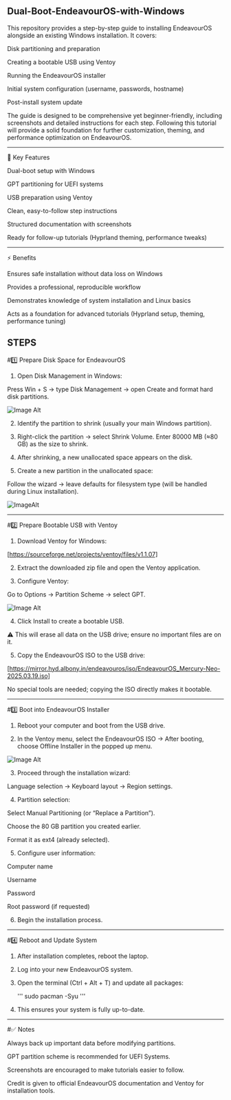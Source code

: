 ## Dual-Boot-EndeavourOS-with-Windows
This repository provides a step-by-step guide to installing EndeavourOS alongside an existing Windows installation. It covers:

Disk partitioning and preparation

Creating a bootable USB using Ventoy

Running the EndeavourOS installer

Initial system configuration (username, passwords, hostname)

Post-install system update


The guide is designed to be comprehensive yet beginner-friendly, including screenshots and detailed instructions for each step. Following this tutorial will provide a solid foundation for further customization, theming, and performance optimization on EndeavourOS.


---

📌 Key Features

Dual-boot setup with Windows

GPT partitioning for UEFI systems

USB preparation using Ventoy

Clean, easy-to-follow step instructions

Structured documentation with screenshots

Ready for follow-up tutorials (Hyprland theming, performance tweaks)


---

⚡ Benefits

Ensures safe installation without data loss on Windows

Provides a professional, reproducible workflow

Demonstrates knowledge of system installation and Linux basics

Acts as a foundation for advanced tutorials (Hyprland setup, theming, performance tuning)




## STEPS

#1️⃣ Prepare Disk Space for EndeavourOS
  
1. Open Disk Management in Windows:

Press Win + S → type Disk Management → open Create and format hard disk partitions.

![Image Alt](https://github.com/saksham-991/Dual-Boot-EndeavourOS-with-Windows/blob/d0db5457c2efe8102cac1697ef10e44797487412/images/IMG_20250906_164821_287.jpg)

2. Identify the partition to shrink (usually your main Windows partition).

3. Right-click the partition → select Shrink Volume.
Enter 80000 MB (≈80 GB) as the size to shrink.

4. After shrinking, a new unallocated space appears on the disk.

5. Create a new partition in the unallocated space:

Follow the wizard → leave defaults for filesystem type (will be handled during Linux installation).

![ImageAlt](https://github.com/saksham-991/Dual-Boot-EndeavourOS-with-Windows/blob/d0db5457c2efe8102cac1697ef10e44797487412/images/IMG_20250906_164823_602.png)





---

#2️⃣ Prepare Bootable USB with Ventoy

1. Download Ventoy for Windows:

[https://sourceforge.net/projects/ventoy/files/v1.1.07]



2. Extract the downloaded zip file and open the Ventoy application.


3. Configure Ventoy:

Go to Options → Partition Scheme → select GPT.

![Image Alt](https://github.com/saksham-991/Dual-Boot-EndeavourOS-with-Windows/blob/d0db5457c2efe8102cac1697ef10e44797487412/images/IMG_20250906_164826_358.jpg)

4. Click Install to create a bootable USB.

⚠️ This will erase all data on the USB drive; ensure no important files are on it.



5. Copy the EndeavourOS ISO to the USB drive:

[https://mirror.hyd.albony.in/endeavouros/iso/EndeavourOS_Mercury-Neo-2025.03.19.iso]

No special tools are needed; copying the ISO directly makes it bootable.



---

#3️⃣ Boot into EndeavourOS Installer

1. Reboot your computer and boot from the USB drive.


2. In the Ventoy menu, select the EndeavourOS ISO → After booting, choose Offline Installer in the popped up menu.

![Image Alt](https://github.com/saksham-991/Dual-Boot-EndeavourOS-with-Windows/blob/d0db5457c2efe8102cac1697ef10e44797487412/images/IMG_20250906_165958_028.jpg)

3. Proceed through the installation wizard:

Language selection → Keyboard layout → Region settings.



4. Partition selection:

Select Manual Partitioning (or “Replace a Partition”).

Choose the 80 GB partition you created earlier.

Format it as ext4 (already selected).


5. Configure user information:

Computer name

Username

Password

Root password (if requested)



6. Begin the installation process.





---

#4️⃣ Reboot and Update System

1. After installation completes, reboot the laptop.


2. Log into your new EndeavourOS system.


3. Open the terminal (Ctrl + Alt + T) and update all packages:



   ''' sudo pacman -Syu '''

4. This ensures your system is fully up-to-date.



---

#✅ Notes

Always back up important data before modifying partitions.

GPT partition scheme is recommended for UEFI Systems.

Screenshots are encouraged to make tutorials easier to follow.

Credit is given to official EndeavourOS documentation and Ventoy for installation tools.
